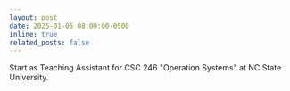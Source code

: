 ```yaml
---
layout: post
date: 2025-01-05 08:00:00-0500
inline: true
related_posts: false
---
```


Start as Teaching Assistant for CSC 246 "Operation Systems" at NC State University.
